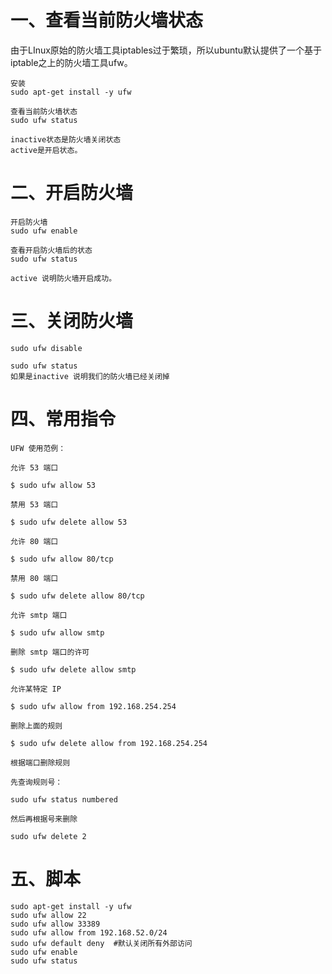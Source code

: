 # 一、查看当前防火墙状态
 由于LInux原始的防火墙工具iptables过于繁琐，所以ubuntu默认提供了一个基于iptable之上的防火墙工具ufw。
```
安装
sudo apt-get install -y ufw
 
查看当前防火墙状态
sudo ufw status

inactive状态是防火墙关闭状态 
active是开启状态。
```

# 二、开启防火墙
```
开启防火墙 
sudo ufw enable

查看开启防火墙后的状态
sudo ufw status

active 说明防火墙开启成功。
```

# 三、关闭防火墙
```
sudo ufw disable

sudo ufw status
如果是inactive 说明我们的防火墙已经关闭掉
```

# 四、常用指令
```
UFW 使用范例：

允许 53 端口

$ sudo ufw allow 53

禁用 53 端口

$ sudo ufw delete allow 53

允许 80 端口

$ sudo ufw allow 80/tcp

禁用 80 端口

$ sudo ufw delete allow 80/tcp

允许 smtp 端口

$ sudo ufw allow smtp

删除 smtp 端口的许可

$ sudo ufw delete allow smtp

允许某特定 IP

$ sudo ufw allow from 192.168.254.254

删除上面的规则

$ sudo ufw delete allow from 192.168.254.254

根据端口删除规则

先查询规则号：

sudo ufw status numbered

然后再根据号来删除

sudo ufw delete 2

```

# 五、脚本
```
sudo apt-get install -y ufw
sudo ufw allow 22
sudo ufw allow 33389
sudo ufw allow from 192.168.52.0/24
sudo ufw default deny  #默认关闭所有外部访问
sudo ufw enable
sudo ufw status
```
